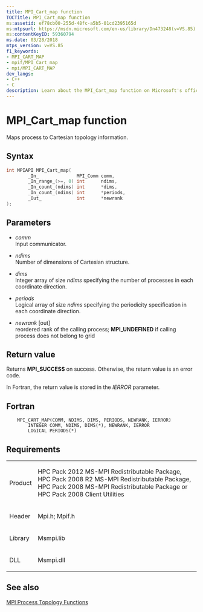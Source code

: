 ```yaml
---
title: MPI_Cart_map function
TOCTitle: MPI_Cart_map function
ms:assetid: ef78cb00-255d-48fc-a5b5-01cd2395165d
ms:mtpsurl: https://msdn.microsoft.com/en-us/library/Dn473248(v=VS.85)
ms:contentKeyID: 59360794
ms.date: 03/28/2018
mtps_version: v=VS.85
f1_keywords:
- MPI_CART_MAP
- mpif/MPI_Cart_map
- mpi/MPI_CART_MAP
dev_langs:
- C++
- C
description: Learn about the MPI_Cart_map function on Microsoft's official site. Understand its syntax, parameters, return values, and its role in mapping processes to Cartesian topology.
---
```


# MPI\_Cart\_map function

Maps process to Cartesian topology information.

## Syntax

``` c++
int MPIAPI MPI_Cart_map(
        _In_              MPI_Comm comm,
        _In_range_(>=, 0) int      ndims,
        _In_count_(ndims) int      *dims,
        _In_count_(ndims) int      *periods,
        _Out_             int      *newrank
);
```

## Parameters

  - *comm*  
    Input communicator.

  - *ndims*  
    Number of dimensions of Cartesian structure.

  - *dims*  
    Integer array of size *ndims* specifying the number of processes in each coordinate direction.

  - *periods*  
    Logical array of size *ndims* specifying the periodicity specification in each coordinate direction.

  - *newrank* \[out\]  
    reordered rank of the calling process; **MPI\_UNDEFINED** if calling process does not belong to grid

## Return value

Returns **MPI\_SUCCESS** on success. Otherwise, the return value is an error code.

In Fortran, the return value is stored in the *IERROR* parameter.

## Fortran

``` FORTRAN
    MPI_CART_MAP(COMM, NDIMS, DIMS, PERIODS, NEWRANK, IERROR)
        INTEGER COMM, NDIMS, DIMS(*), NEWRANK, IERROR
        LOGICAL PERIODS(*)
```

## Requirements

<table>
<colgroup>
<col/>
<col/>
</colgroup>
<tbody>
<tr class="odd">
<td><p>Product</p></td>
<td><p>HPC Pack 2012 MS-MPI Redistributable Package, HPC Pack 2008 R2 MS-MPI Redistributable Package, HPC Pack 2008 MS-MPI Redistributable Package or HPC Pack 2008 Client Utilities</p></td>
</tr>
<tr class="even">
<td><p>Header</p></td>
<td>Mpi.h;
Mpif.h</td>
</tr>
<tr class="odd">
<td><p>Library</p></td>
<td>Msmpi.lib</td>
</tr>
<tr class="even">
<td><p>DLL</p></td>
<td>Msmpi.dll</td>
</tr>
</tbody>
</table>


## See also

[MPI Process Topology Functions](mpi-process-topology-functions.md)

